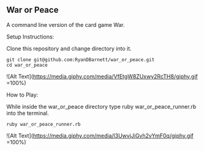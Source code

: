 ## War or Peace

A command line version of the card game War.

Setup Instructions:

Clone this repository and change directory into it.

```
git clone git@github.com:RyanDBarnett/war_or_peace.git
cd war_or_peace
```

![Alt Text](https://media.giphy.com/media/VfEtgW8ZUxwy2RcTH8/giphy.gif =100%)

How to Play:

While inside the war_or_peace directory type ruby war_or_peace_runner.rb into the terminal.

```
ruby war_or_peace_runner.rb
```

![Alt Text](https://media.giphy.com/media/l3UwvjJiGvh2vYmF0q/giphy.gif =100%)
